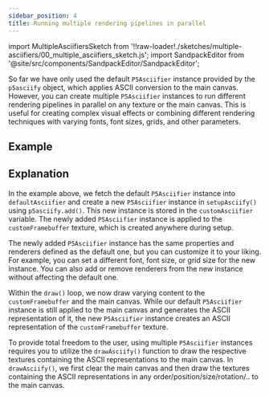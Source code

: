 ```yaml
---
sidebar_position: 4
title: Running multiple rendering pipelines in parallel
---
```


import MultipleAsciifiersSketch from '!!raw-loader!./sketches/multiple-asciifiers/00_multiple_asciifiers_sketch.js';
import SandpackEditor from '@site/src/components/SandpackEditor/SandpackEditor';

So far we have only used the default `P5Asciifier` instance provided by the `p5asciify` object, which applies ASCII conversion to the main canvas. However, you can create multiple `P5Asciifier` instances to run different rendering pipelines in parallel on any texture or the main canvas. This is useful for creating complex visual effects or combining different rendering techniques with varying fonts, font sizes, grids, and other parameters.

## Example

<SandpackEditor
  sketch={MultipleAsciifiersSketch}
  template="static"
/>

## Explanation

In the example above, we fetch the default `P5Asciifier` instance into `defaultAsciifier` and create a new `P5Asciifier` instance in `setupAsciify()` using `p5asciify.add()`. This new instance is stored in the `customAsciifier` variable. The newly added `P5Asciifier` instance is applied to the `customFramebuffer` texture, which is created anywhere during setup.

The newly added `P5Asciifier` instance has the same properties and renderers defined as the default one, but you can customize it to your liking. For example, you can set a different font, font size, or grid size for the new instance. You can also add or remove renderers from the new instance without affecting the default one.

Within the `draw()` loop, we now draw varying content to the `customFramebuffer` and the main canvas. While our default `P5Asciifier` instance is still applied to the main canvas and generates the ASCII representation of it, the new `P5Asciifier` instance creates an ASCII representation of the `customFramebuffer` texture.

To provide total freedom to the user, using multiple `P5Asciifier` instances requires you to utilize the `drawAsciify()` function to draw the respective textures containing the ASCII representations to the main canvas. In `drawAsciify()`, we first clear the main canvas and then draw the textures containing the ASCII representations in any order/position/size/rotation/.. to the main canvas. 